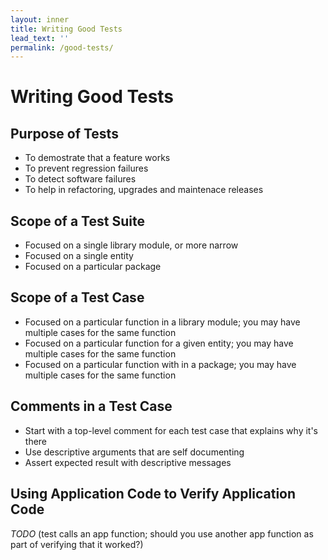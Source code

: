 ```yaml
---
layout: inner
title: Writing Good Tests
lead_text: ''
permalink: /good-tests/
---
```


# Writing Good Tests

## Purpose of Tests
- To demostrate that a feature works
- To prevent regression failures
- To detect software failures
- To help in refactoring, upgrades and maintenace releases

## Scope of a Test Suite
- Focused on a single library module, or more narrow
- Focused on a single entity
- Focused on a particular package

## Scope of a Test Case
- Focused on a particular function in a library module; you may have multiple cases for the same function
- Focused on a particular function for a given entity; you may have multiple cases for the same function
- Focused on a particular function with in a package; you may have multiple cases for the same function

## Comments in a Test Case
- Start with a top-level comment for each test case that explains why it's there
- Use descriptive arguments that are self documenting
- Assert expected result with descriptive messages

## Using Application Code to Verify Application Code
*TODO*
(test calls an app function; should you use another app function as part of verifying that it worked?)
